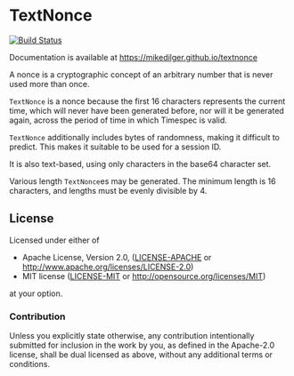 # TextNonce

[![Build Status](https://travis-ci.org/mikedilger/textnonce.svg?branch=master)](https://travis-ci.org/mikedilger/textnonce)

Documentation is available at https://mikedilger.github.io/textnonce

A nonce is a cryptographic concept of an arbitrary number that is never used
more than once.

`TextNonce` is a nonce because the first 16 characters represents the current
time, which will never have been generated before, nor will it be generated
again, across the period of time in which Timespec is valid.

`TextNonce` additionally includes bytes of randomness, making it difficult
to predict. This makes it suitable to be used for a session ID.

It is also text-based, using only characters in the base64 character set.

Various length `TextNonce`es may be generated.  The minimum length is 16
characters, and lengths must be evenly divisible by 4.

## License

Licensed under either of

 * Apache License, Version 2.0, ([LICENSE-APACHE](LICENSE-APACHE) or http://www.apache.org/licenses/LICENSE-2.0)
 * MIT license ([LICENSE-MIT](LICENSE-MIT) or http://opensource.org/licenses/MIT)

at your option.

### Contribution

Unless you explicitly state otherwise, any contribution intentionally submitted
for inclusion in the work by you, as defined in the Apache-2.0 license, shall
be dual licensed as above, without any additional terms or conditions.
